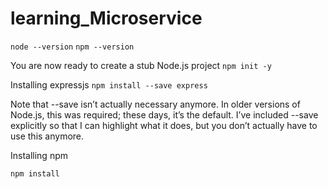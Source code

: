 # learning_Microservice

`node --version`
`npm --version`

You are now ready to create a stub Node.js project
`npm init -y`

Installing expressjs
`npm install --save express`

Note that --save isn’t actually necessary anymore. In older versions of Node.js, this
was required; these days, it’s the default. I’ve included --save explicitly so that I can
highlight what it does, but you don’t actually have to use this anymore.

Installing npm

`npm install`

